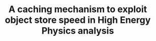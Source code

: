 ---
layout: default
title: A caching mechanism to exploit object store speed in High Energy Physics analysis
authors: Vincenzo Eduardo Padulano, Enric Tejedor Saavedra, Pedro Alonso-Jordá, Javier López Gómez and Jakob Blomer
publication: Cluster Computing
year: 2022
type: RDF
doi: 10.1007/s10586-022-03757-2
---